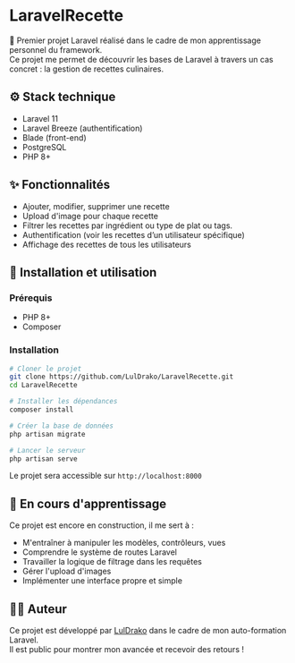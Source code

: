# LaravelRecette

🎯 Premier projet Laravel réalisé dans le cadre de mon apprentissage personnel du framework.  
Ce projet me permet de découvrir les bases de Laravel à travers un cas concret : la gestion de recettes culinaires.


## ⚙️ Stack technique

- Laravel 11
- Laravel Breeze (authentification)
- Blade (front-end)
- PostgreSQL
- PHP 8+


## ✨ Fonctionnalités

- Ajouter, modifier, supprimer une recette
- Upload d'image pour chaque recette
- Filtrer les recettes par ingrédient ou type de plat ou tags.
- Authentification (voir les recettes d’un utilisateur spécifique)
- Affichage des recettes de tous les utilisateurs


## 🚀 Installation et utilisation

### Prérequis
- PHP 8+ 
- Composer

### Installation
```bash
# Cloner le projet
git clone https://github.com/LulDrako/LaravelRecette.git
cd LaravelRecette

# Installer les dépendances
composer install

# Créer la base de données
php artisan migrate

# Lancer le serveur
php artisan serve
```

Le projet sera accessible sur `http://localhost:8000`


## 🧪 En cours d'apprentissage

Ce projet est encore en construction, il me sert à :
- M'entraîner à manipuler les modèles, contrôleurs, vues
- Comprendre le système de routes Laravel
- Travailler la logique de filtrage dans les requêtes
- Gérer l'upload d'images
- Implémenter une interface propre et simple


## 🙋‍♂️ Auteur

Ce projet est développé par [LulDrako](https://github.com/LulDrako) dans le cadre de mon auto-formation Laravel.  
Il est public pour montrer mon avancée et recevoir des retours !
